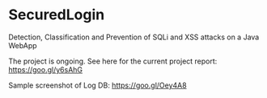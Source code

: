 # SecuredLogin
Detection, Classification and Prevention of SQLi and XSS attacks on a Java WebApp

The project is ongoing. See here for the current project report: https://goo.gl/y6sAhG

Sample screenshot of Log DB: https://goo.gl/Oey4A8

